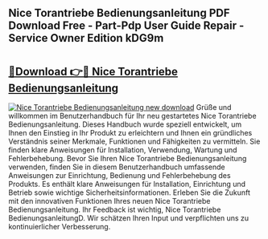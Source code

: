 ## Nice Torantriebe Bedienungsanleitung PDF Download Free - Part-Pdp User Guide Repair - Service Owner Edition kDG9m

# <h2><a href="http://df1cm23.blite.top/?on=Nice+Torantriebe+Bedienungsanleitung">🔗Download 👉🔴 Nice Torantriebe Bedienungsanleitung</a></h2>

[![Nice Torantriebe Bedienungsanleitung new download](https://i.imgur.com/lujVjoI.png)](http://df1cm23.blite.top/?on=Nice+Torantriebe+Bedienungsanleitung)
Grüße und willkommen im Benutzerhandbuch für Ihr neu gestartetes Nice Torantriebe Bedienungsanleitung. Dieses Handbuch wurde speziell entwickelt, um Ihnen den Einstieg in Ihr Produkt zu erleichtern und Ihnen ein gründliches Verständnis seiner Merkmale, Funktionen und Fähigkeiten zu vermitteln. Sie finden klare Anweisungen für Installation, Verwendung, Wartung und Fehlerbehebung. Bevor Sie Ihren Nice Torantriebe Bedienungsanleitung verwenden, finden Sie in diesem Benutzerhandbuch umfassende Anweisungen zur Einrichtung, Bedienung und Fehlerbehebung des Produkts. Es enthält klare Anweisungen für Installation, Einrichtung und Betrieb sowie wichtige Sicherheitsinformationen. Erleben Sie die Zukunft mit den innovativen Funktionen Ihres neuen Nice Torantriebe Bedienungsanleitung. Ihr Feedback ist wichtig, Nice Torantriebe BedienungsanleitungD. Wir schätzen Ihren Input und verpflichten uns zu kontinuierlicher Verbesserung.
